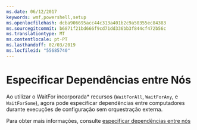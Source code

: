 ```yaml
---
ms.date: 06/12/2017
keywords: wmf,powershell,setup
ms.openlocfilehash: dcba906695acc44c313a401b2c9a50355ec84383
ms.sourcegitcommit: b6871f21bd666f9cd71dd336bb3f844cf472b56c
ms.translationtype: MT
ms.contentlocale: pt-PT
ms.lasthandoff: 02/03/2019
ms.locfileid: "55685740"
---
```

# <a name="specifying-cross-node-dependencies"></a>Especificar Dependências entre Nós

Ao utilizar o WaitFor incorporada\* recursos (`WaitForAll`, `WaitForAny`, e `WaitForSome`), agora pode especificar dependências entre computadores durante execuções de configuração sem orquestração externa.

Para obter mais informações, consulte [especificar dependências entre nós](https://msdn.microsoft.com/powershell/dsc/crossnodedependencies)

